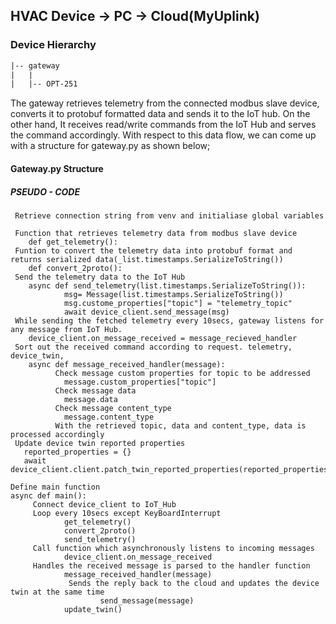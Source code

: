 ## HVAC Device -> PC -> Cloud(MyUplink)

### Device Hierarchy
```txt
|-- gateway
|   |
|   |-- OPT-251
```
The gateway retrieves telemetry from the connected modbus slave device, converts it to protobuf formatted data and sends it to the IoT hub. 
On the other hand, It receives read/write commands from the IoT Hub and serves the command accordingly.
With respect to this data flow, we can come up with a structure for gateway.py as shown below;

#### Gateway.py Structure
##### PSEUDO - CODE
     
     Retrieve connection string from venv and initialiase global variables
    
     Function that retrieves telemetry data from modbus slave device
        def get_telemetry():
     Funtion to convert the telemetry data into protobuf format and returns serialized data(_list.timestamps.SerializeToString())
        def convert_2proto():
     Send the telemetry data to the IoT Hub
        async def send_telemetry(list.timestamps.SerializeToString()):
                msg= Message(list.timestamps.SerializeToString())
                msg.custome_properties["topic"] = "telemetry_topic"
                await device_client.send_message(msg)
     While sending the fetched telemetry every 10secs, gateway listens for any message from IoT Hub.
        device_client.on_message_received = message_recieved_handler
     Sort out the received command according to request. telemetry, device_twin, 
        async def message_received_handler(message):
              Check message custom properties for topic to be addressed
                message.custom_properties["topic"]
              Check message data
                message.data
              Check message content_type
                message.content_type   
              With the retrieved topic, data and content_type, data is processed accordingly
     Update device twin reported properties
       reported_properties = {}
       await device_client.client.patch_twin_reported_properties(reported_properties)
    
    Define main function
    async def main():
         Connect device_client to IoT_Hub
         Loop every 10secs except KeyBoardInterrupt
                get_telemetry()
                convert_2proto()
                send_telemetry()
         Call function which asynchronously listens to incoming messages 
                device_client.on_message_received
         Handles the received message is parsed to the handler function 
                message_received_handler(message)
                 Sends the reply back to the cloud and updates the device twin at the same time
                        send_message(message)
                update_twin()
